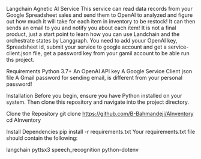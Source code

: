 Langchain Agnetic AI Service
This service can read data records from your Google Spreadsheet sales and send them to OpenAI to analyzed and figure out how much it will take for each item in inventory to be restock!
It can then sends an email to you and notify you about each item!
It is not a final product, just a start point to learn how you can use Landchain and the orchestrate states by Langgraph.
You need to add youur OpenAI key, Spreadsheet id, submit your service to google account and get a service-client.json file, get a password key from your gamil account to be able run ths project.

Requirements
Python 3.7+
An OpenAI API key
A Google Service Client json file
A Gmail password for sending email, is different from your personal password!

Installation
Before you begin, ensure you have Python installed on your system. Then clone this repository and navigate into the project directory.

Clone the Repository
git clone https://github.com/B-Bahmandeji/AInventory
cd AInventory

Install Dependencies
pip install -r requirements.txt
Your requirements.txt file should contain the following:

langchain
pyttsx3
speech_recognition
python-dotenv
